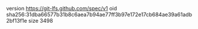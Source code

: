 version https://git-lfs.github.com/spec/v1
oid sha256:31dba66577b31b8c6aea7b94ae77ff3b97e172e17cb684ae39a61adb2bf13f1e
size 3498
